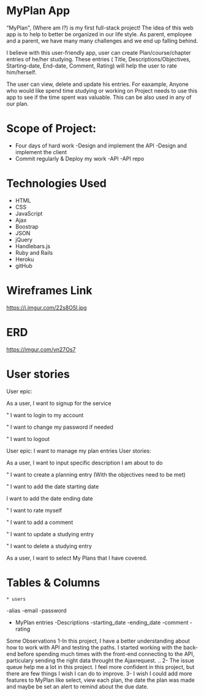 # MyPlan App
“MyPlan", (Where am I?) is my first full-stack project! The idea of this web app is to help to better be organized in our life style. As parent, employee and a parent, we have many many challenges and we end up falling behind.

I believe with this user-friendly app, user can create  Plan/course/chapter entries of he/her studying. These entries ( Title, Descriptions/Objectives, Starting-date, End-date, Comment, Rating) will help the user to rate him/herself.

The user can view, delete and update his entries. For eaxample, Anyone who would like spend time studying or working on Project needs to use this app to see if the time spent was valuable. This can be also used in any of our plan.

# Scope of Project:
- Four days of hard work
-Design and implement the API
-Design and implement the client
- Commit regularly & Deploy my work
-API
-API repo

# Technologies Used
* HTML
* CSS
* JavaScript
* Ajax
* Boostrap
* JSON
* jQuery
* Handlebars.js
* Ruby and Rails
* Heroku
* gitHub

# Wireframes Link

https://i.imgur.com/22s8O5l.jpg

# ERD
https://imgur.com/vn27Os7


# User stories
User epic:

As a user, I want to signup for the service

" I want to login to my account

" I want to change my password if needed

" I want to logout

User epic: I want to manage my plan entries User stories:

As a user, I want to input specific description I am about to do

" I want to create a planning entry (With the objectives need to be met)

" I want to add the date starting date

I want to add the date ending date

" I want to rate myself

" I want to add a comment

" I want to update a studying entry

" I want to delete a studying entry

As a user, I want to select My Plans that I have covered.

# Tables & Columns
    * users
-alias
-email
-password

  * MyPlan entries
-Descriptions
-starting_date
-ending_date
-comment
-rating

Some Observations
1-In this  project, I have a better understanding about how to work with API and testing the paths. I started working with the back-end before spending much times with the front-end connecting to the API, particulary sending the right data throught the Ajaxrequest. ..
2- The issue queue help me a lot in this project. I feel more confident in this project, but there are few things I wish I can do to improve.
3- I wish I could add more features to MyPlan like select, view each plan,  the date the plan was made and maybe be set an alert to remind about the due date.
